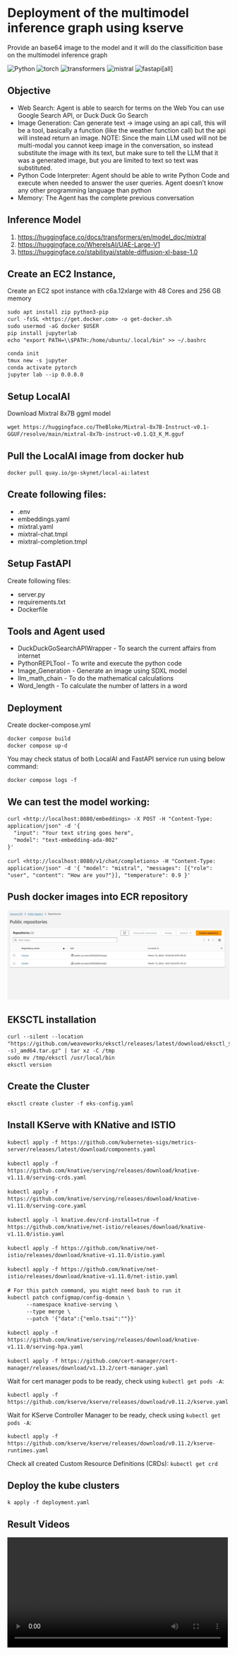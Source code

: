 # Deployment of the multimodel inference graph using kserve

Provide an base64 image to the model and it will do the classificition base on the multimodel inference graph

![Python](https://img.shields.io/badge/python-3.9-blue)
![torch](https://img.shields.io/badge/torch-1.12.0-orange)
![transformers](https://img.shields.io/badge/transformers-4.30.2-orange)
![mistral](https://img.shields.io/badge/mistral-8x.7B.0-orange)
![fastapi[all]](https://img.shields.io/badge/fastapi[all]-0.98.0-green)


## Objective 

- Web Search: Agent is able to search for terms on the Web
    You can use Google Search API, or Duck Duck Go Search
- Image Generation: Can generate text → image using an api call, this will be a tool, basically a function (like the weather function call) but the api will    instead return an image.
    NOTE: Since the main LLM used will not be multi-modal you cannot keep image in the conversation, so instead substitute the image with its text, but make sure to tell the LLM that it was a generated image, but you are limited to text so text was substituted.
- Python Code Interpreter: Agent should be able to write Python Code and execute when needed to answer the user queries. Agent doesn’t know any other programming language than python
- Memory: The Agent has the complete previous conversation

## Inference Model 
1. https://huggingface.co/docs/transformers/en/model_doc/mixtral
2. https://huggingface.co/WhereIsAI/UAE-Large-V1
3. https://huggingface.co/stabilityai/stable-diffusion-xl-base-1.0

## Create an EC2 Instance, 

Create an EC2 spot instance with c6a.12xlarge with 48 Cores and 256 GB memory

```
sudo apt install zip python3-pip
curl -fsSL <https://get.docker.com> -o get-docker.sh
sudo usermod -aG docker $USER
pip install jupyterlab
echo "export PATH=\\$PATH:/home/ubuntu/.local/bin" >> ~/.bashrc
```

```
conda init
tmux new -s jupyter
conda activate pytorch
jupyter lab --ip 0.0.0.0
```

## Setup LocalAI
Download Mixtral 8x7B ggml model
```
wget https://huggingface.co/TheBloke/Mixtral-8x7B-Instruct-v0.1-GGUF/resolve/main/mixtral-8x7b-instruct-v0.1.Q3_K_M.gguf
```
## Pull the LocalAI image from docker hub
```
docker pull quay.io/go-skynet/local-ai:latest
```
## Create following files:
- .env
- embeddings.yaml
- mixtral.yaml
- mixtral-chat.tmpl
- mixtral-completion.tmpl


## Setup FastAPI
Create following files:
- server.py
- requirements.txt
- Dockerfile

## Tools and Agent used
- DuckDuckGoSearchAPIWrapper - To search the current affairs from internet
- PythonREPLTool -  To write and execute the python code
- Image_Generation - Generate an image using SDXL model 
- llm_math_chain - To do the mathematical calculations
- Word_length -  To calculate the number of latters in a word

## Deployment

Create docker-compose.yml

```
docker compose build
docker compose up-d
```

You may check status of both LocalAI and FastAPI service run using below command:
```
docker compose logs -f
```

## We can test the model working:
```
curl <http://localhost:8080/embeddings> -X POST -H "Content-Type: application/json" -d '{
  "input": "Your text string goes here",
  "model": "text-embedding-ada-002"
}'

curl <http://localhost:8080/v1/chat/completions> -H "Content-Type: application/json" -d '{ "model": "mistral", "messages": [{"role": "user", "content": "How are you?"}], "temperature": 0.9 }'
```

## Push docker images into ECR repository
![Screenshot](Images/ECR1.JPG)

## EKSCTL installation
```
curl --silent --location "https://github.com/weaveworks/eksctl/releases/latest/download/eksctl_$(uname -s)_amd64.tar.gz" | tar xz -C /tmp
sudo mv /tmp/eksctl /usr/local/bin
eksctl version
```

## Create the Cluster
```
eksctl create cluster -f eks-config.yaml
```

## Install KServe with KNative and ISTIO
```
kubectl apply -f https://github.com/kubernetes-sigs/metrics-server/releases/latest/download/components.yaml

kubectl apply -f https://github.com/knative/serving/releases/download/knative-v1.11.0/serving-crds.yaml

kubectl apply -f https://github.com/knative/serving/releases/download/knative-v1.11.0/serving-core.yaml

kubectl apply -l knative.dev/crd-install=true -f https://github.com/knative/net-istio/releases/download/knative-v1.11.0/istio.yaml

kubectl apply -f https://github.com/knative/net-istio/releases/download/knative-v1.11.0/istio.yaml

kubectl apply -f https://github.com/knative/net-istio/releases/download/knative-v1.11.0/net-istio.yaml

# For this patch command, you might need bash to run it
kubectl patch configmap/config-domain \
      --namespace knative-serving \
      --type merge \
      --patch '{"data":{"emlo.tsai":""}}'

kubectl apply -f https://github.com/knative/serving/releases/download/knative-v1.11.0/serving-hpa.yaml

kubectl apply -f https://github.com/cert-manager/cert-manager/releases/download/v1.13.2/cert-manager.yaml
```

Wait for cert manager pods to be ready, check using `kubectl get pods -A`:
```
kubectl apply -f https://github.com/kserve/kserve/releases/download/v0.11.2/kserve.yaml
```

Wait for KServe Controller Manager to be ready, check using `kubectl get pods -A`:
```
kubectl apply -f https://github.com/kserve/kserve/releases/download/v0.11.2/kserve-runtimes.yaml
```

Check all created Custom Resource Definitions (CRDs): `kubectl get crd`


## Deploy the kube clusters
```
k apply -f deployment.yaml
```

## Result Videos

<!-- ![Alt Text](https://media.giphy.com/media/vFKqnCdLPNOKc/giphy.gif)

![Alt Text](https://media.giphy.com/media/vFKqnCdLPNOKc/giphy.gif) -->

<video src='Images/Query1_Search.mp4' width=500/>
<video src='Images/Query2_Image_generate.mp4' width=500/>

## Group Members
- Anurag Mittal
- Aman Jaipuria
